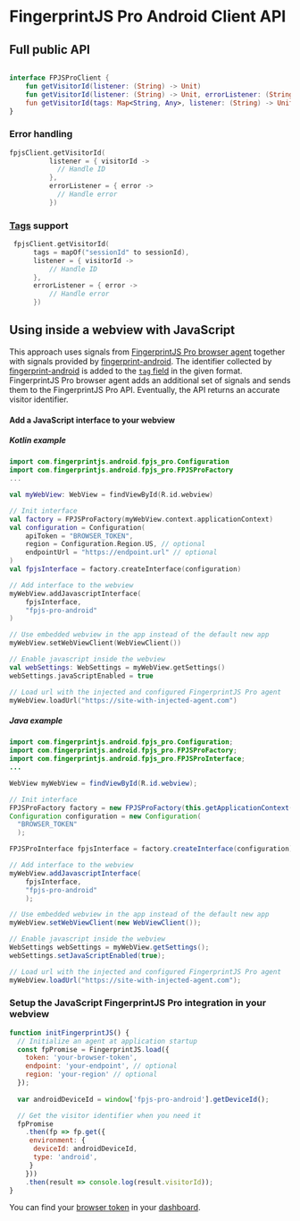 # FingerprintJS Pro Android Client API


## Full public API

```kotlin

interface FPJSProClient {
    fun getVisitorId(listener: (String) -> Unit)
    fun getVisitorId(listener: (String) -> Unit, errorListener: (String) -> (Unit))
    fun getVisitorId(tags: Map<String, Any>, listener: (String) -> Unit, errorListener: (String) -> (Unit))
}

```

### Error handling

```kotlin
fpjsClient.getVisitorId(
          listener = { visitorId ->
            // Handle ID
          },
          errorListener = { error ->
            // Handle error
          })
```

### [Tags](https://dev.fingerprintjs.com/v2/docs/js-agent#tag) support

```kotlin
 fpjsClient.getVisitorId(
      tags = mapOf("sessionId" to sessionId),
      listener = { visitorId ->
          // Handle ID
      },
      errorListener = { error ->
          // Handle error
      })
```



## Using inside a webview with JavaScript

This approach uses signals from [FingerprintJS Pro browser agent](https://dev.fingerprintjs.com/docs/quick-start-guide#js-agent) together with signals provided by [fingerprint-android](https://github.com/fingerprintjs/fingerprint-android). The identifier collected by [fingerprint-android](https://github.com/fingerprintjs/fingerprint-android) is added to the [`tag` field](https://dev.fingerprintjs.com/docs#tagging-your-requests) in the given format. FingerprintJS Pro browser agent adds an additional set of signals and sends them to the FingerprintJS Pro API. Eventually, the API returns an accurate visitor identifier.

#### Add a JavaScript interface to your webview

##### Kotlin example

```kotlin
import com.fingerprintjs.android.fpjs_pro.Configuration
import com.fingerprintjs.android.fpjs_pro.FPJSProFactory
...

val myWebView: WebView = findViewById(R.id.webview)

// Init interface
val factory = FPJSProFactory(myWebView.context.applicationContext)
val configuration = Configuration(
    apiToken = "BROWSER_TOKEN",
    region = Configuration.Region.US, // optional
    endpointUrl = "https://endpoint.url" // optional
)
val fpjsInterface = factory.createInterface(configuration)

// Add interface to the webview
myWebView.addJavascriptInterface(
    fpjsInterface,
    "fpjs-pro-android"
)

// Use embedded webview in the app instead of the default new app
myWebView.setWebViewClient(WebViewClient())

// Enable javascript inside the webview
val webSettings: WebSettings = myWebView.getSettings()
webSettings.javaScriptEnabled = true

// Load url with the injected and configured FingerprintJS Pro agent
myWebView.loadUrl("https://site-with-injected-agent.com")
```

##### Java example
```java
import com.fingerprintjs.android.fpjs_pro.Configuration;
import com.fingerprintjs.android.fpjs_pro.FPJSProFactory;
import com.fingerprintjs.android.fpjs_pro.FPJSProInterface;
...

WebView myWebView = findViewById(R.id.webview);

// Init interface
FPJSProFactory factory = new FPJSProFactory(this.getApplicationContext());
Configuration configuration = new Configuration(
  "BROWSER_TOKEN"
  );

FPJSProInterface fpjsInterface = factory.createInterface(configuration);

// Add interface to the webview
myWebView.addJavascriptInterface(
    fpjsInterface,
    "fpjs-pro-android"
    );

// Use embedded webview in the app instead of the default new app
myWebView.setWebViewClient(new WebViewClient());

// Enable javascript inside the webview
WebSettings webSettings = myWebView.getSettings();
webSettings.setJavaScriptEnabled(true);

// Load url with the injected and configured FingerprintJS Pro agent
myWebView.loadUrl("https://site-with-injected-agent.com");
```

### Setup the JavaScript FingerprintJS Pro integration in your webview

```js
function initFingerprintJS() {
  // Initialize an agent at application startup
  const fpPromise = FingerprintJS.load({
    token: 'your-browser-token',
    endpoint: 'your-endpoint', // optional
    region: 'your-region' // optional
  });
  
  var androidDeviceId = window['fpjs-pro-android'].getDeviceId();

  // Get the visitor identifier when you need it
  fpPromise
    .then(fp => fp.get({
     environment: {
      deviceId: androidDeviceId,
      type: 'android',
     }
    }))
    .then(result => console.log(result.visitorId));
}
```
You can find your [browser token](https://dev.fingerprintjs.com/docs) in your [dashboard](https://dashboard.fingerprintjs.com/subscriptions/).
